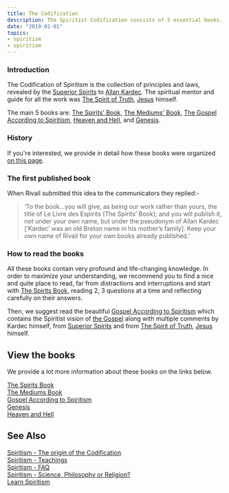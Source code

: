 ```yaml
---
title: The Codification
description: The Spiritist Codification consists of 5 essential books. Read to know them.
date: "2019-01-01"
topics:
- spiritism
- spiritism
---
```


### Introduction 
The Codification of Spiritism is the collection of principles and laws, 
revealed by the [Superior Spirits](/about/superior-spirit)
to [Allan Kardec](/bio/allan-kardec). The spiritual mentor and guide for 
all the work was [The Spirit of Truth](/about/spirit-of-truth),
[Jesus](/about/jesus) himself.

The main 5 books are:
[The Spirits' Book](/books/spirits-book), [The Mediums' Book](/books/mediums-book), 
[The Gospel According to Spiritism](/books/gospel-according-spiritism),
[Heaven and Hell](/books/heaven-and-hell), and 
[Genesis](/books/genesis).

### History
If you're interested, we provide in detail how these books were organized
[on this page](../origins).

### The first published book
When Rivail submitted this idea to the communicators they replied:-

> ‘To the book…you will give, as being our work rather than yours,
the title of Le Livre des Espirits (The Spirits’ Book); and you will publish it, not under your own name,
but under the pseudonym of Allan Kardec [‘Kardec’ was an old Breton name in his mother’s family].
Keep your own name of Rivail for your own books already published.’

### How to read the books
All these books contain very profound and life-changing knowledge. In order to maximize your understanding,
we recommend you to find a nice and quite place to read, far from distractions and interruptions and 
start with [The Spirits Book](/books/allan-kardec/spirits-book), reading 2, 3 questions at a time
and reflecting carefully on their answers.

Then, we suggest read the beautiful [Gospel According to Spiritism](/books/allan-kardec/gospel-according-spiritism)
which contains the Spiritist vision of [the Gospel](/gospel) along with multiple comments
by Kardec himself, from [Superior Spirits](/about/superior-spirit) and from 
[The Spirit of Truth](/about/spirit-of-truth), [Jesus](/about/jesus) himself.

## View the books
We provide a lot more information about these books on the links below.

[The Spirits Book](/books/spirits-book)  
[The Mediums Book](/books/mediums-book)  
[Gospel According to Spiritism](/books/gospel-according-spiritism)  
[Genesis](/books/genesis)  
[Heaven and Hell](/books/heaven-and-hell)  

## See Also
[Spiritism - The origin of the Codification](../origins)   
[Spiritism - Teachings](../teachings)  
[Spiritism - FAQ](../faq)  
[Spiritism - Science, Philosophy or Religion?](../science-philosophy-religion)  
[Learn Spiritism](../learn)  
